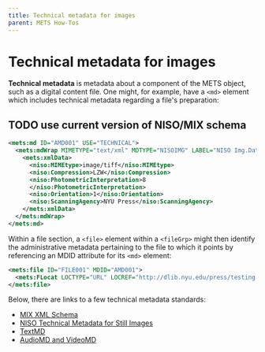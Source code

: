 ```yaml
---
title: Technical metadata for images
parent: METS How-Tos
---
```

# Technical metadata for images

**Technical metadata** is metadata about a component of the METS
object, such as a digital content file. One might, for example,
have a `<md>` element which includes technical metadata regarding
a file's preparation:

## TODO use current version of NISO/MIX schema

```xml
<mets:md ID="AMD001" USE="TECHNICAL">
  <mets:mdWrap MIMETYPE="text/xml" MDTYPE="NISOIMG" LABEL="NISO Img.Data">
    <mets:xmlData>
      <niso:MIMEtype>image/tiff</niso:MIMEtype>
      <niso:Compression>LZW</niso:Compression>
      <niso:PhotometricInterpretation>8
      </niso:PhotometricInterpretation>
      <niso:Orientation>1</niso:Orientation>
      <niso:ScanningAgency>NYU Press</niso:ScanningAgency>
    </mets:xmlData>
  </mets:mdWrap>
</mets:md>
```

Within a file section, a `<file>` element within a `<fileGrp>` might
then identify the administrative metadata pertaining to the file to
which it points by referencing an MDID attribute for its `<md>`
element:

```xml
<mets:file ID="FILE001" MDID="AMD001">
  <mets:FLocat LOCTYPE="URL" LOCREF="http://dlib.nyu.edu/press/testing.tif"/>
</mets:file>
```

Below, there are links to a few technical metadata standards:

- [MIX XML Schema](https://www.loc.gov/standards/mix/)
- [NISO Technical Metadata for Still Images](https://www.niso.org/publications/ansiniso-z3987-2006-r2017-data-dictionary-technical-metadata-digital-still-images)
- [TextMD](https://www.loc.gov/standards/textMD/)
- [AudioMD and VideoMD](https://www.loc.gov/standards/amdvmd/index.html)
